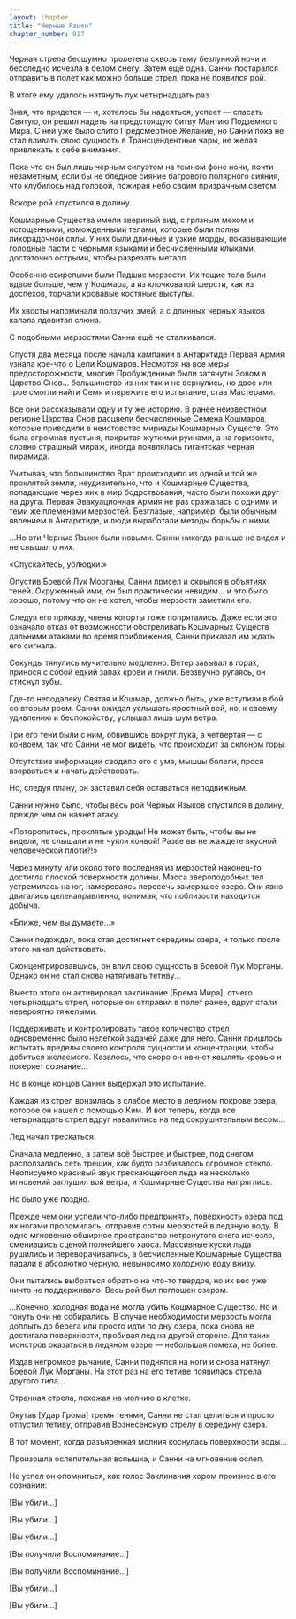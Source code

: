 ```yaml
---
layout: chapter
title: "Черные Языки"
chapter_number: 917
---
```


Черная стрела бесшумно пролетела сквозь тьму безлунной ночи и бесследно исчезла в белом снегу. Затем ещё одна. Санни постарался отправить в полет как можно больше стрел, пока не появился рой.

В итоге ему удалось натянуть лук четырнадцать раз.

Зная, что придется — и, хотелось бы надеяться, успеет — спасать Святую, он решил надеть на предстоящую битву Мантию Подземного Мира. С ней уже было слито Предсмертное Желание, но Санни пока не стал вливать свою сущность в Трансцендентные чары, не желая привлекать к себе внимания.

Пока что он был лишь черным силуэтом на темном фоне ночи, почти незаметным, если бы не бледное сияние багрового полярного сияния, что клубилось над головой, пожирая небо своим призрачным светом.

Вскоре рой спустился в долину.

Кошмарные Существа имели звериный вид, с грязным мехом и истощенными, изможденными телами, которые были полны лихорадочной силы. У них были длинные и узкие морды, показывающие голодные пасти с черными языками и бесчисленными клыками, достаточно острыми, чтобы разрезать металл.

Особенно свирепыми были Падшие мерзости. Их тощие тела были вдвое больше, чем у Кошмара, а из клочковатой шерсти, как из доспехов, торчали кровавые костяные выступы.

Их хвосты напоминали ползучих змей, а с длинных черных языков капала ядовитая слюна.

С подобными мерзостями Санни ещё не сталкивался.

Спустя два месяца после начала кампании в Антарктиде Первая Армия узнала кое-что о Цепи Кошмаров. Несмотря на все меры предосторожности, многие Пробужденные были затянуты Зовом в Царство Снов... большинство из них так и не вернулись, но двое или трое смогли найти Семя и пережить его испытание, став Мастерами.

Все они рассказывали одну и ту же историю. В ранее неизвестном регионе Царства Снов расцвели бесчисленные Семена Кошмаров, которые приводили в неистовство мириады Кошмарных Существ. Это была огромная пустыня, покрытая жуткими руинами, а на горизонте, словно страшный мираж, иногда появлялась гигантская черная пирамида.

Учитывая, что большинство Врат происходило из одной и той же проклятой земли, неудивительно, что и Кошмарные Существа, попадающие через них в мир бодрствования, часто были похожи друг на друга. Первая Эвакуационная Армия не раз сражалась с одними и теми же племенами мерзостей. Безглазые, например, были обычным явлением в Антарктиде, и люди выработали методы борьбы с ними.

...Но эти Черные Языки были новыми. Санни никогда раньше не видел и не слышал о них.

«Спускайтесь, ублюдки.»

Опустив Боевой Лук Морганы, Санни присел и скрылся в объятиях теней. Окруженный ими, он был практически невидим... и это было хорошо, потому что он не хотел, чтобы мерзости заметили его.

Следуя его приказу, члены когорты тоже попрятались. Даже если это означало отказ от возможности обстреливать Кошмарных Существ дальними атаками во время приближения, Санни приказал им ждать его сигнала.

Секунды тянулись мучительно медленно. Ветер завывал в горах, принося с собой едкий запах крови и гнили. Беззвучно ругаясь, он стиснул зубы.

Где-то неподалеку Святая и Кошмар, должно быть, уже вступили в бой со вторым роем. Санни ожидал услышать яростный вой, но, к своему удивлению и беспокойству, услышал лишь шум ветра.

Три его тени были с ним, обвившись вокруг лука, а четвертая — с конвоем, так что Санни не мог видеть, что происходит за склоном горы.

Отсутствие информации сводило его с ума, мышцы болели, прося взорваться и начать действовать.

Но, следуя плану, он заставил себя оставаться неподвижным.

Санни нужно было, чтобы весь рой Черных Языков спустился в долину, прежде чем он начнет атаку.

«Поторопитесь, проклятые уродцы! Не может быть, чтобы вы не видели, не слышали и не чуяли конвой! Разве вы не жаждете вкусной человеческой плоти?!»

Через минуту или около того последняя из мерзостей наконец-то достигла плоской поверхности долины. Масса звероподобных тел устремилась на юг, намереваясь пересечь замерзшее озеро. Они явно двигались целенаправленно, понимая, что поблизости находится добыча.

«Ближе, чем вы думаете...»

Санни подождал, пока стая достигнет середины озера, и только после этого начал действовать.

Сконцентрировавшись, он влил свою сущность в Боевой Лук Морганы. Однако он не стал снова натягивать тетиву...

Вместо этого он активировал заклинание [Бремя Мира], отчего четырнадцать стрел, которые он отправил в полет ранее, вдруг стали невероятно тяжелыми.

Поддерживать и контролировать такое количество стрел одновременно было нелегкой задачей даже для него. Санни пришлось испытать пределы своего контроля сущности и концентрации, чтобы добиться желаемого. Казалось, что скоро он начнет кашлять кровью и потеряет сознание...

Но в конце концов Санни выдержал это испытание.

Каждая из стрел вонзилась в слабое место в ледяном покрове озера, которое он нашел с помощью Ким. И вот теперь, когда все четырнадцать стрел вдруг навалились на лед сокрушительным весом...

Лед начал трескаться.

Сначала медленно, а затем всё быстрее и быстрее, под снегом расползалась сеть трещин, как будто разбивалось огромное стекло. Неописуемо красивый звук трескающегося льда на несколько мгновений заглушил вой ветра, и Кошмарные Существа напряглись.

Но было уже поздно.

Прежде чем они успели что-либо предпринять, поверхность озера под их ногами проломилась, отправив сотни мерзостей в ледяную воду. В одно мгновение обширное пространство нетронутого снега исчезло, сменившись сценой полнейшего хаоса. Массивные куски льда рушились и переворачивались, а бесчисленные Кошмарные Существа падали в абсолютно черную, невыносимо холодную воду внизу.

Они пытались выбраться обратно на что-то твердое, но их вес уже ничто не поддерживало. Весь рой был поглощен озером.

...Конечно, холодная вода не могла убить Кошмарное Существо. Но и тонуть они не собирались. В случае необходимости мерзость могла доплыть до берега или просто идти по дну озера, пока снова не достигала поверхности, пробивая лед на другой стороне. Для таких монстров оказаться в ледяном озере — небольшая помеха, не более.

Издав негромкое рычание, Санни поднялся на ноги и снова натянул Боевой Лук Морганы. На этот раз на его тетиве появилась стрела другого типа...

Странная стрела, похожая на молнию в клетке.

Окутав [Удар Грома] тремя тенями, Санни не стал целиться и просто отпустил тетиву, отправив Вознесенскую стрелу в середину озера.

В тот момент, когда разъяренная молния коснулась поверхности воды...

Произошла ослепительная вспышка, и Санни на мгновение ослеп.

Не успел он опомниться, как голос Заклинания хором произнес в его сознании:

[Вы убили...]

[Вы убили...]

[Вы убили...]

[Вы получили Воспоминание...]

[Вы получили Воспоминание...]

[Вы убили...]

[Вы убили...]